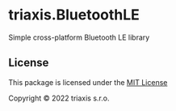 # triaxis.BluetoothLE

Simple cross-platform Bluetooth LE library

## License

This package is licensed under the [MIT License](./LICENSE.txt)

Copyright &copy; 2022 triaxis s.r.o.
